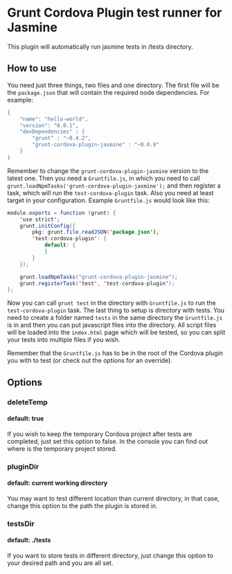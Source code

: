 # Grunt Cordova Plugin test runner for Jasmine

This plugin will automatically run jasmine tests in /tests directory.

## How to use

You need just three things, two files and one directory. The first file will be the `package.json` that will contain
the required node dependencies. For example:

```java
{
    "name": "hello-world",
    "version": "0.0.1",
    "devDependencies" : {
        "grunt" : "~0.4.2",
        "grunt-cordova-plugin-jasmine" : "~0.0.9"
    }
}
```

Remember to change the `grunt-cordova-plugin-jasmine` version to the latest one. Then you need a `Gruntfile.js`,
in which you need to call `grunt.loadNpmTasks('grunt-cordova-plugin-jasmine');` and then register a task, which will
run the `test-cordova-plugin` task. Also you need at least target in your configuration. Example `Gruntfile.js` would
look like this:

```java
module.exports = function (grunt) {
    'use strict';
    grunt.initConfig({
        pkg: grunt.file.readJSON('package.json'),
        'test-cordova-plugin': {
            default: {
            }
        }
    });

    grunt.loadNpmTasks("grunt-cordova-plugin-jasmine");
    grunt.registerTask('test', 'test-cordova-plugin');
};
```

Now you can call `grunt test` in the directory with `Gruntfile.js` to run the `test-cordova-plugin` task. The last thing
to setup is directory with tests. You need to create a folder named `tests` in the same directory the `Gruntfile.js` is
in and then you can put javascript files into the directory. All script files will be loaded into the `index.html` page
which will be tested, so you can split your tests into multiple files if you wish.

Remember that the `Gruntfile.js` has to be in the root of the Cordova plugin you with to test (or check out the options
for an override).

## Options

### deleteTemp
#### default: true

If you wish to keep the temporary Cordova project after tests are completed, just set this option to false. In the
console you can find out where is the temporary project stored.

### pluginDir
#### default: current working directory

You may want to test different location than current directory, in that case, change this option to the path the plugin
is stored in.

### testsDir
#### default: ./tests

If you want to store tests in different directory, just change this option to your desired path and you are all set.